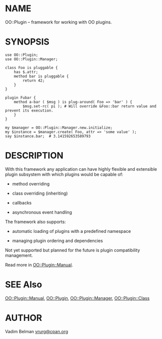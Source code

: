 NAME
====

OO::Plugin – framework for working with OO plugins.

SYNOPSIS
========

    use OO::Plugin;
    use OO::Plugin::Manager;

    class Foo is pluggable {
        has $.attr;
        method bar is pluggable {
            return 42;
        }
    }

    plugin Fubar {
        method a-bar ( $msg ) is plug-around( Foo => 'bar' ) {
            $msg.set-rc( pi ); # Will override &Foo::bar return value and prevent its execution.
        }
    }

    my $manager = OO::Plugin::Manager.new.initialize;
    my $instance = $manager.create( Foo, attr => 'some value' );
    say $instance.bar;  # 3.141592653589793

DESCRIPTION
===========

With this framework any application can have highly flexible and extensible plugin subsystem with which plugins would be capable of:

  * method overriding

  * class overriding (inheriting)

  * callbacks

  * asynchronous event handling

The framework also supports:

  * automatic loading of plugins with a predefined namespace

  * managing plugin ordering and dependencies

Not yet supported but planned for the future is plugin compatibility management.

Read more in [OO::Plugin::Manual](https://github.com/vrurg/Perl6-OO-Plugin/blob/v0.0.2/docs/md/OO/Plugin/Manual.md).

SEE Also
========

[OO::Plugin::Manual](https://github.com/vrurg/Perl6-OO-Plugin/blob/v0.0.2/docs/md/OO/Plugin/Manual.md), [OO::Plugin](https://github.com/vrurg/Perl6-OO-Plugin/blob/v0.0.2/docs/md/OO/Plugin.md), [OO::Plugin::Manager](https://github.com/vrurg/Perl6-OO-Plugin/blob/v0.0.2/docs/md/OO/Plugin/Manager.md), [OO::Plugin::Class](https://github.com/vrurg/Perl6-OO-Plugin/blob/v0.0.2/docs/md/OO/Plugin/Class.md)

AUTHOR
======

Vadim Belman <vrurg@cpan.org>
